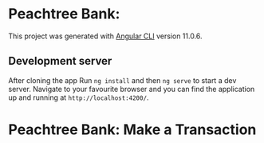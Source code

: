 # Peachtree Bank:

This project was generated with [Angular CLI](https://github.com/angular/angular-cli) version 11.0.6.

## Development server

After cloning the app Run `ng install` and then `ng serve` to start a dev server. Navigate to your favourite browser and you can find the application up and running at `http://localhost:4200/`.

# Peachtree Bank: Make a Transaction
